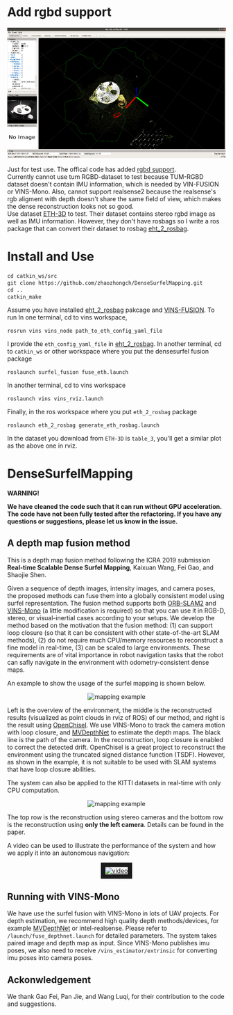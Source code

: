 # Add rgbd support
<p align="center">
<img src="fig/eth_desk.png" alt="mapping example" width = "623" height = "300">
</p>

Just for test use. The offical code has added [rgbd support]((https://github.com/HKUST-Aerial-Robotics/DenseSurfelMapping/tree/VINS-supported)).  
Currently cannot use tum RGBD-dataset to test because TUM-RGBD dataset doesn't contain IMU information, which is needed by VIN-FUSION or VINS-Mono.
Also, cannot support realsense2 because the realsense's rgb aligment with depth doesn't share the same field of view, which makes the dense reconstruction looks not so good.  
Use dataset [ETH-3D](https://www.eth3d.net/slam_documentation) to test. Their dataset contains stereo rgbd image as well as IMU information. However, they don't have rosbags so I write a ros package that can convert their dataset to rosbag [eht_2_rosbag](https://github.com/zhaozhongch/eth_2_rosbag).

# Install and Use
```
cd catkin_ws/src
git clone https://github.com/zhaozhongch/DenseSurfelMapping.git
cd ..
catkin_make
```
Assume you have installed [eht_2_rosbag](https://github.com/zhaozhongch/eth_2_rosbag) pakcage and [VINS-FUSION](https://github.com/HKUST-Aerial-Robotics/VINS-Fusion). To run
In one terminal, cd to vins workspace,
```
rosrun vins vins_node path_to_eth_config_yaml_file
```
I provide the `eth_config_yaml_file` in [eht_2_rosbag](https://github.com/zhaozhongch/eth_2_rosbag). In another terminal, cd to `catkin_ws` or other workspace where you put the densesurfel fusion package 
```
roslaunch surfel_fusion fuse_eth.launch
```
In another terminal, cd to vins workspace
```
roslaunch vins vins_rviz.launch
```
Finally, in the ros workspace where you put `eth_2_rosbag` package
```
roslaunch eth_2_rosbag generate_eth_rosbag.launch
```
In the dataset you download from `ETH-3D` is `table_3`, you'll get a similar plot as the above one in rviz.

# DenseSurfelMapping

**WARNING!**

**We have cleaned the code such that it can run without GPU acceleration. The code have not been fully tested after the refactoring. If you have any questions or suggestions, please let us know in the issue.**

## A depth map fusion method

This is a depth map fusion method following the ICRA 2019 submission **Real-time Scalable Dense Surfel Mapping**, Kaixuan Wang, Fei Gao, and Shaojie Shen.

Given a sequence of depth images, intensity images, and camera poses, the proposed methods can fuse them into a globally consistent model using surfel representation. The fusion method supports both [ORB-SLAM2](https://github.com/raulmur/ORB_SLAM2) and [VINS-Mono](https://github.com/HKUST-Aerial-Robotics/VINS-Mono) (a little modification is required) so that you can use it in RGB-D, stereo, or visual-inertial cases according to your setups. We develop the method based on the motivation that the fusion method: (1) can support loop closure (so that it can be consistent with other state-of-the-art SLAM methods),  (2) do not require much CPU/memory resources to reconstruct a fine model in real-time, (3) can be scaled to large environments. These requirements are of vital importance in robot navigation tasks that the robot can safly navigate in the environment with odometry-consistent dense maps.

An example to show the usage of the surfel mapping is shown below.

<p align="center">
<img src="fig/example.png" alt="mapping example" width = "623" height = "300">
</p>

Left is the overview of the environment, the middle is the reconstructed results (visualized as point clouds in rviz of ROS) of our method, and right is the result using [OpenChisel](https://github.com/personalrobotics/OpenChisel). We use VINS-Mono to track the camera motion with loop closure, and [MVDepthNet](https://github.com/HKUST-Aerial-Robotics/MVDepthNet) to estimate the depth maps. The black line is the path of the camera. In the reconstruction, loop closure is enabled to correct the detected drift. OpenChisel is a great project to reconstruct the environment using the truncated signed distance function (TSDF). However, as shown in the example, it is not suitable to be used with SLAM systems that have loop closure abilities.

The system can also be applied to the KITTI datasets in real-time with only CPU computation.

<p align="center">
<img src="fig/example2.png" alt="mapping example" width = "465" height = "300">
</p>

The top row is the reconstruction using stereo cameras and the bottom row is the reconstruction using **only the left camera**. Details can be found in the paper.

A video can be used to illustrate the performance of the system and how we apply it into an autonomous navigation:
<p align="center">
<a href="https://youtu.be/2gZNpFE_yI4" target="_blank"><img src="fig/cover.jpg" 
alt="video" width="432" height="316" border="10" /></a>
</p>

## Running with VINS-Mono
We have use the surfel fusion with VINS-Mono in lots of UAV projects. For depth estimation, we recommend high quality depth methods/devices, for example [MVDepthNet](https://github.com/HKUST-Aerial-Robotics/MVDepthNet) or intel-realsense. Please refer to ```/launch/fuse_depthnet.launch``` for detailed parameters. The system takes paired image and depth map as input. Since VINS-Mono publishes imu poses, we also need to receive ```/vins_estimator/extrinsic``` for converting imu poses into camera poses.

## Ackonwledgement
We thank Gao Fei, Pan Jie, and Wang Luqi, for their contribution to the code and suggestions.